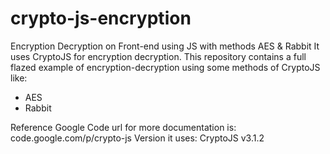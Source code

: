 # crypto-js-encryption
Encryption Decryption on Front-end using JS with methods AES &amp; Rabbit
It uses CryptoJS for encryption decryption. This repository contains a full flazed example of encryption-decryption using some methods of CryptoJS like:
* AES
* Rabbit

Reference Google Code url for more documentation is: code.google.com/p/crypto-js
Version it uses: CryptoJS v3.1.2
